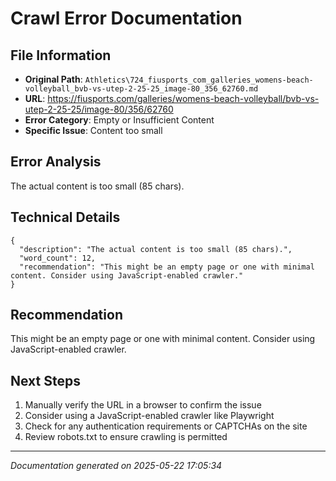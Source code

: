 # Crawl Error Documentation

## File Information
- **Original Path**: `Athletics\724_fiusports_com_galleries_womens-beach-volleyball_bvb-vs-utep-2-25-25_image-80_356_62760.md`
- **URL**: https://fiusports.com/galleries/womens-beach-volleyball/bvb-vs-utep-2-25-25/image-80/356/62760
- **Error Category**: Empty or Insufficient Content
- **Specific Issue**: Content too small

## Error Analysis
The actual content is too small (85 chars).

## Technical Details
```
{
  "description": "The actual content is too small (85 chars).",
  "word_count": 12,
  "recommendation": "This might be an empty page or one with minimal content. Consider using JavaScript-enabled crawler."
}
```

## Recommendation
This might be an empty page or one with minimal content. Consider using JavaScript-enabled crawler.

## Next Steps
1. Manually verify the URL in a browser to confirm the issue
2. Consider using a JavaScript-enabled crawler like Playwright
3. Check for any authentication requirements or CAPTCHAs on the site
4. Review robots.txt to ensure crawling is permitted

---
*Documentation generated on 2025-05-22 17:05:34*

